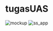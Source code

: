 # tugasUAS
![mockup](https://user-images.githubusercontent.com/52731661/81151040-cb862580-8faa-11ea-9842-f63cccb683e4.png)
![ss_app](https://user-images.githubusercontent.com/52731661/81151077-d3de6080-8faa-11ea-8f84-ea2affe5b430.jpeg)
